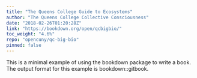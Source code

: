 ```yaml
---
title: "The Queens College Guide to Ecosystems"
author: "The Queens College Collective Consciousness"
date: "2018-02-26T01:20:28Z"
link: "https://bookdown.org/open/qcbigbio/"
toc_weight: "4.6%"
repo: "opencuny/qc-big-bio"
pinned: false
---
```


This is a minimal example of using the bookdown package to write a book. The output format for this example is bookdown::gitbook.
